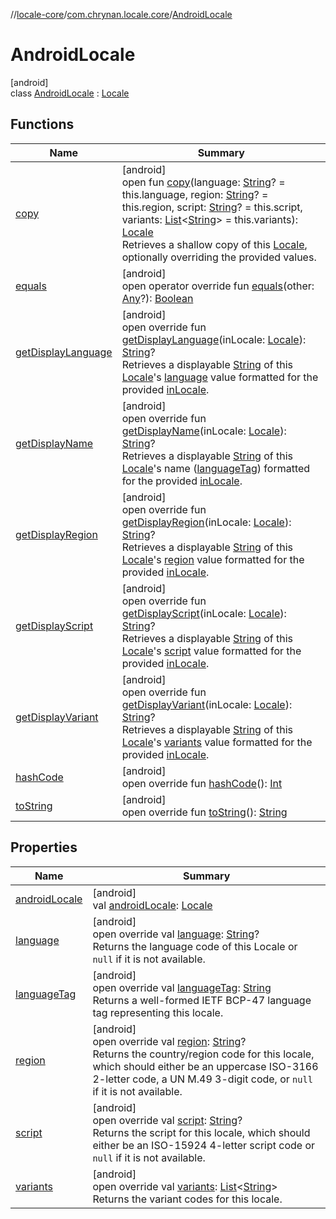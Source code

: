 //[locale-core](../../../index.md)/[com.chrynan.locale.core](../index.md)/[AndroidLocale](index.md)

# AndroidLocale

[android]\
class [AndroidLocale](index.md) : [Locale](../-locale/index.md#-1762194833%2FExtensions%2F-362537344)

## Functions

| Name | Summary |
|---|---|
| [copy](index.md#577348943%2FFunctions%2F-362537344) | [android]<br>open fun [copy](index.md#577348943%2FFunctions%2F-362537344)(language: [String](https://kotlinlang.org/api/latest/jvm/stdlib/kotlin/-string/index.html)? = this.language, region: [String](https://kotlinlang.org/api/latest/jvm/stdlib/kotlin/-string/index.html)? = this.region, script: [String](https://kotlinlang.org/api/latest/jvm/stdlib/kotlin/-string/index.html)? = this.script, variants: [List](https://kotlinlang.org/api/latest/jvm/stdlib/kotlin.collections/-list/index.html)&lt;[String](https://kotlinlang.org/api/latest/jvm/stdlib/kotlin/-string/index.html)&gt; = this.variants): [Locale](../-locale/index.md#-1762194833%2FExtensions%2F-362537344)<br>Retrieves a shallow copy of this [Locale](../-locale/index.md#-1762194833%2FExtensions%2F-362537344), optionally overriding the provided values. |
| [equals](equals.md) | [android]<br>open operator override fun [equals](equals.md)(other: [Any](https://kotlinlang.org/api/latest/jvm/stdlib/kotlin/-any/index.html)?): [Boolean](https://kotlinlang.org/api/latest/jvm/stdlib/kotlin/-boolean/index.html) |
| [getDisplayLanguage](get-display-language.md) | [android]<br>open override fun [getDisplayLanguage](get-display-language.md)(inLocale: [Locale](../-locale/index.md#-1762194833%2FExtensions%2F-362537344)): [String](https://kotlinlang.org/api/latest/jvm/stdlib/kotlin/-string/index.html)?<br>Retrieves a displayable [String](https://kotlinlang.org/api/latest/jvm/stdlib/kotlin/-string/index.html) of this [Locale](../-locale/index.md#-1762194833%2FExtensions%2F-362537344)'s [language](language.md) value formatted for the provided [inLocale](get-display-language.md). |
| [getDisplayName](get-display-name.md) | [android]<br>open override fun [getDisplayName](get-display-name.md)(inLocale: [Locale](../-locale/index.md#-1762194833%2FExtensions%2F-362537344)): [String](https://kotlinlang.org/api/latest/jvm/stdlib/kotlin/-string/index.html)?<br>Retrieves a displayable [String](https://kotlinlang.org/api/latest/jvm/stdlib/kotlin/-string/index.html) of this [Locale](../-locale/index.md#-1762194833%2FExtensions%2F-362537344)'s name ([languageTag](language-tag.md)) formatted for the provided [inLocale](get-display-name.md). |
| [getDisplayRegion](get-display-region.md) | [android]<br>open override fun [getDisplayRegion](get-display-region.md)(inLocale: [Locale](../-locale/index.md#-1762194833%2FExtensions%2F-362537344)): [String](https://kotlinlang.org/api/latest/jvm/stdlib/kotlin/-string/index.html)?<br>Retrieves a displayable [String](https://kotlinlang.org/api/latest/jvm/stdlib/kotlin/-string/index.html) of this [Locale](../-locale/index.md#-1762194833%2FExtensions%2F-362537344)'s [region](region.md) value formatted for the provided [inLocale](get-display-region.md). |
| [getDisplayScript](get-display-script.md) | [android]<br>open override fun [getDisplayScript](get-display-script.md)(inLocale: [Locale](../-locale/index.md#-1762194833%2FExtensions%2F-362537344)): [String](https://kotlinlang.org/api/latest/jvm/stdlib/kotlin/-string/index.html)?<br>Retrieves a displayable [String](https://kotlinlang.org/api/latest/jvm/stdlib/kotlin/-string/index.html) of this [Locale](../-locale/index.md#-1762194833%2FExtensions%2F-362537344)'s [script](script.md) value formatted for the provided [inLocale](get-display-script.md). |
| [getDisplayVariant](get-display-variant.md) | [android]<br>open override fun [getDisplayVariant](get-display-variant.md)(inLocale: [Locale](../-locale/index.md#-1762194833%2FExtensions%2F-362537344)): [String](https://kotlinlang.org/api/latest/jvm/stdlib/kotlin/-string/index.html)?<br>Retrieves a displayable [String](https://kotlinlang.org/api/latest/jvm/stdlib/kotlin/-string/index.html) of this [Locale](../-locale/index.md#-1762194833%2FExtensions%2F-362537344)'s [variants](variants.md) value formatted for the provided [inLocale](get-display-variant.md). |
| [hashCode](hash-code.md) | [android]<br>open override fun [hashCode](hash-code.md)(): [Int](https://kotlinlang.org/api/latest/jvm/stdlib/kotlin/-int/index.html) |
| [toString](to-string.md) | [android]<br>open override fun [toString](to-string.md)(): [String](https://kotlinlang.org/api/latest/jvm/stdlib/kotlin/-string/index.html) |

## Properties

| Name | Summary |
|---|---|
| [androidLocale](android-locale.md) | [android]<br>val [androidLocale](android-locale.md): [Locale](https://developer.android.com/reference/kotlin/java/util/Locale.html) |
| [language](language.md) | [android]<br>open override val [language](language.md): [String](https://kotlinlang.org/api/latest/jvm/stdlib/kotlin/-string/index.html)?<br>Returns the language code of this Locale or `null` if it is not available. |
| [languageTag](language-tag.md) | [android]<br>open override val [languageTag](language-tag.md): [String](https://kotlinlang.org/api/latest/jvm/stdlib/kotlin/-string/index.html)<br>Returns a well-formed IETF BCP-47 language tag representing this locale. |
| [region](region.md) | [android]<br>open override val [region](region.md): [String](https://kotlinlang.org/api/latest/jvm/stdlib/kotlin/-string/index.html)?<br>Returns the country/region code for this locale, which should either be an uppercase ISO-3166 2-letter code, a UN M.49 3-digit code, or `null` if it is not available. |
| [script](script.md) | [android]<br>open override val [script](script.md): [String](https://kotlinlang.org/api/latest/jvm/stdlib/kotlin/-string/index.html)?<br>Returns the script for this locale, which should either be an ISO-15924 4-letter script code or `null` if it is not available. |
| [variants](variants.md) | [android]<br>open override val [variants](variants.md): [List](https://kotlinlang.org/api/latest/jvm/stdlib/kotlin.collections/-list/index.html)&lt;[String](https://kotlinlang.org/api/latest/jvm/stdlib/kotlin/-string/index.html)&gt;<br>Returns the variant codes for this locale. |
